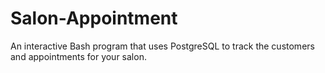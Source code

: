 # Salon-Appointment
An interactive Bash program that uses PostgreSQL to track the customers and appointments for your salon.
